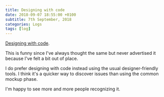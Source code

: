 ```yaml
---
title: Designing with code
date: 2018-09-07 18:55:00 +0100
subtitle: 7th September, 2018
categories: Logs
tags: [log]
---
```


[Designing with code](https://matthewstrom.com/writing/designing-with-code.html).

This is funny since I've always thought the same but never advertised it because I've felt a bit out of place. 

I do prefer designing with code instead using the usual designer-friendly tools. I think it's a quicker way to discover issues than using the common mockup phase.

I'm happy to see more and more people recognizing it.